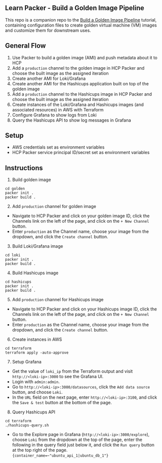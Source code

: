 ## Learn Packer - Build a Golden Image Pipeline

This repo is a companion repo to the [Build a Golden Image Pipeline](https://learn.hashicorp.com/tutorials/packer) tutorial, containing configuration files to create golden virtual machine (VM) images and customize them for downstream uses.

## General Flow
1. Use Packer to build a golden image (AMI) and push metadata about it to HCP
1. Add a `production` channel to the golden image in HCP Packer and choose the built image as the assigned iteration
1. Create another AMI for Loki/Grafana
1. Create another AMI for the Hashicups application built on top of the golden image
1. Add a `production` channel to the Hashicups image in HCP Packer and choose the built image as the assigned iteration
1. Create instances of the Loki/Grafana and Hashicups images (and associated resources) in AWS with Terraform
1. Configure Grafana to show logs from Loki
1. Query the Hashicups API to show log messages in Grafana

## Setup
- AWS credentials set as environment variables
- HCP Packer service principal ID/secret set as environment variables

## Instructions
1. Build golden image
```
cd golden
packer init .
packer build .
```
2. Add `production` channel for golden image
- Navigate to HCP Packer and click on your golden image ID, click the Channels link on the left of the page, and click on the `+ New Channel` button.
- Enter `production` as the Channel name, choose your image from the dropdown, and click the `Create channel` button.
3. Build Loki/Grafana image
```
cd loki
packer init .
packer build .
```
4. Build Hashicups image
```
cd hashicups
packer init .
packer build .
```
5. Add `production` channel for Hashicups image
- Navigate to HCP Packer and click on your Hashicups image ID, click the Channels link on the left of the page, and click on the `+ New Channel` button.
- Enter `production` as the Channel name, choose your image from the dropdown, and click the `Create channel` button.
6. Create instances in AWS
```
cd terraform
terraform apply -auto-approve
```
7. Setup Grafana
- Get the value of `loki_ip` from the Terraform output and visit `http://<loki-ip>:3000` to see the Grafana UI. 
- Login with `admin:admin`.
- Go to `http://<loki-ip>:3000/datasources`, click the `Add data source` button, and choose `Loki`.
- In the `URL` field on the next page, enter `http://<loki-ip>:3100`, and click the `Save & test` button at the bottom of the page.
8. Query Hashicups API
```
cd terraform
./hashicups-query.sh
```
- Go to the Explore page in Grafana (`http://<loki-ip>:3000/explore`), choose `Loki` from the dropdown at the top of the page, enter the following in the query field just below it, and click the `Run query` button at the top right of the page.
`{container_name=~"ubuntu_api_1|ubuntu_db_1"}`